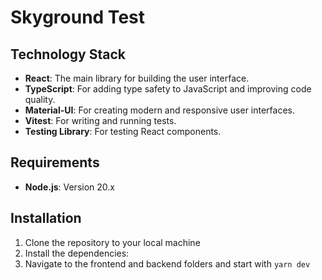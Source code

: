 # Skyground Test

## Technology Stack

- **React**: The main library for building the user interface.
- **TypeScript**: For adding type safety to JavaScript and improving code quality.
- **Material-UI**: For creating modern and responsive user interfaces.
- **Vitest**: For writing and running tests.
- **Testing Library**: For testing React components.

## Requirements

- **Node.js**: Version 20.x

## Installation

1. Clone the repository to your local machine
2. Install the dependencies:
3. Navigate to the frontend and backend folders and start with `yarn dev`
